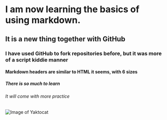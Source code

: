 # I am now learning the basics of using markdown.
## It is a new thing together with GitHub
### I have used GitHub to fork repositories before, but it was more of a script kiddie manner
#### Markdown headers are similar to HTML it seems, with 6 sizes
##### There is so much to learn
###### It will come with more practice

![Image of Yaktocat](https://octodex.github.com/images/yaktocat.png)

